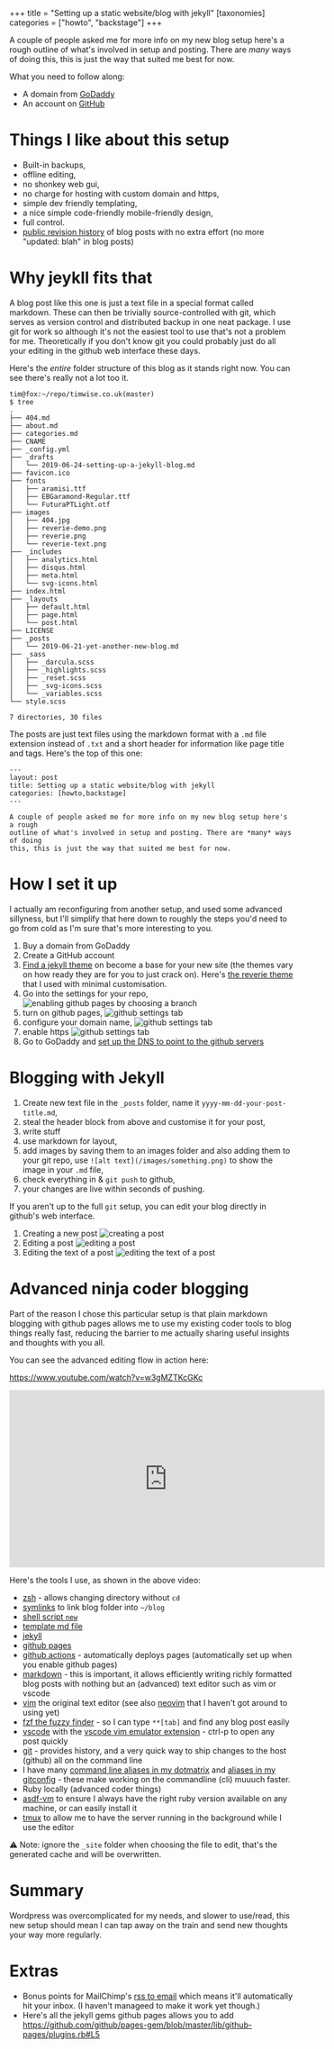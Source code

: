 +++
title = "Setting up a static website/blog with jekyll"
[taxonomies]
categories = ["howto", "backstage"]
+++

A couple of people asked me for more info on my new blog setup here's a rough
outline of what's involved in setup and posting. There are *many* ways of doing
this, this is just the way that suited me best for now.

What you need to follow along:

* A domain from [GoDaddy](https://uk.godaddy.com/)
* An account on [GitHub](https://github.com/)


# Things I like about this setup

* Built-in backups,
* offline editing,
* no shonkey web gui,
* no charge for hosting with custom domain and https,
* simple dev friendly templating,
* a nice simple code-friendly mobile-friendly design,
* full control.
* [public revision
  history](https://github.com/timabell/timwise.co.uk/commits/master) of blog
  posts with no extra effort (no more "updated: blah" in blog posts)

# Why jeykll fits that

A blog post like this one is just a text file in a special format called
markdown. These can then be trivially source-controlled with git, which serves
as version control and distributed backup in one neat package. I use git for
work so although it's not the easiest tool to use that's not a problem for me.
Theoretically if you don't know git you could probably just do all your editing
in the github web interface these days.

Here's the *entire* folder structure of this blog as it stands right now. You
can see there's really not a lot too it.

```
tim@fox:~/repo/timwise.co.uk(master)
$ tree
.
├── 404.md
├── about.md
├── categories.md
├── CNAME
├── _config.yml
├── _drafts
│   └── 2019-06-24-setting-up-a-jekyll-blog.md
├── favicon.ico
├── fonts
│   ├── aramisi.ttf
│   ├── EBGaramond-Regular.ttf
│   └── FuturaPTLight.otf
├── images
│   ├── 404.jpg
│   ├── reverie-demo.png
│   ├── reverie.png
│   └── reverie-text.png
├── _includes
│   ├── analytics.html
│   ├── disqus.html
│   ├── meta.html
│   └── svg-icons.html
├── index.html
├── _layouts
│   ├── default.html
│   ├── page.html
│   └── post.html
├── LICENSE
├── _posts
│   └── 2019-06-21-yet-another-new-blog.md
├── _sass
│   ├── _darcula.scss
│   ├── _highlights.scss
│   ├── _reset.scss
│   ├── _svg-icons.scss
│   └── _variables.scss
└── style.scss

7 directories, 30 files
```

The posts are just text files using the markdown format with a `.md` file extension instead of `.txt` and a short header for information like page title and tags. Here's the top of this one:

```
---
layout: post
title: Setting up a static website/blog with jekyll
categories: [howto,backstage]
---

A couple of people asked me for more info on my new blog setup here's a rough
outline of what's involved in setup and posting. There are *many* ways of doing
this, this is just the way that suited me best for now.

```

# How I set it up

I actually am reconfiguring from another setup, and used some advanced
sillyness, but I'll simplify that here down to roughly the steps you'd need to
go from cold as I'm sure that's more interesting to you.

1. Buy a domain from GoDaddy
1. Create a GitHub account
1. [Find a jekyll
   theme](https://duckduckgo.com/?q=jekyll+themes&t=lm&ia=we://duckduckgo.com/?q=jekyll+themes&t=lm&ia=web)
   on become a base for your new site (the themes vary on how ready they are
   for you to just crack on). Here's [the reverie
   theme](https://github.com/amitmerchant1990/reverie) that I used with minimal
   customisation.
1. Go into the settings for your repo, ![enabling github pages by choosing a
   branch](/images/blog/jekyll-setup/github-repo-settings-tab.png)
1. turn on github pages, ![github settings
   tab](/images/blog/jekyll-setup/github-pages-setup.png)
1. configure your domain name, ![github settings
   tab](/images/blog/jekyll-setup/github-custom-domain.png)
1. enable https ![github settings
   tab](/images/blog/jekyll-setup/github-https.png)
1. Go to GoDaddy and [set up the DNS to point to the github
   servers](https://help.github.com/en/articles/using-a-custom-domain-with-github-pages)

# Blogging with Jekyll

1. Create new text file in the `_posts` folder, name it
   `yyyy-mm-dd-your-post-title.md`,
1. steal the header block from above and customise it for your post,
1. write stuff
1. use markdown for layout,
1. add images by saving them to an images folder and also adding them to your
   git repo, use `![alt text](/images/something.png)` to show the image in your `.md` file,
1. check everything in & `git push` to github,
1. your changes are live within seconds of pushing.

If you aren't up to the full `git` setup, you can edit your blog directly in github's web interface.

1. Creating a new post
   ![creating a post](/images/blog/jekyll-setup/editing-new-file.png)
1. Editing a post
   ![editing a post](/images/blog/jekyll-setup/editing-edit.png)
1. Editing the text of a post
   ![editing the text of a post](/images/blog/jekyll-setup/editing-editing.png)

# Advanced ninja coder blogging

Part of the reason I chose this particular setup is that plain markdown blogging with github pages allows me to use my existing coder tools to blog things really fast, reducing the barrier to me actually sharing useful insights and thoughts with you all.

You can see the advanced editing flow in action here:

<https://www.youtube.com/watch?v=w3gMZTKcGKc>

<iframe width="560" height="315" src="https://www.youtube.com/embed/w3gMZTKcGKc" title="YouTube video player" frameborder="0" allow="accelerometer; autoplay; clipboard-write; encrypted-media; gyroscope; picture-in-picture; web-share" allowfullscreen></iframe>

Here's the tools I use, as shown in the above video:

- [zsh](https://en.wikipedia.org/wiki/Z_shell) - allows changing directory without `cd`
- [symlinks](https://www.howtogeek.com/287014/how-to-create-and-use-symbolic-links-aka-symlinks-on-linux/) to link blog folder into `~/blog`
- [shell script `new`](https://github.com/timabell/timwise.co.uk/blob/1024d49afab27b08ef060ac2d245a37a9d8b3837/new)
- [template md file](https://github.com/timabell/timwise.co.uk/blob/1024d49afab27b08ef060ac2d245a37a9d8b3837/_drafts/template.md?plain=1)
- [jekyll](http://jekyllrb.com/)
- [github pages](https://pages.github.com/)
- [github actions](https://github.com/timabell/timwise.co.uk/actions) - automatically deploys pages (automatically set up when you enable github pages)
- [markdown](https://commonmark.org/help/) - this is important, it allows efficiently writing richly formatted blog posts with nothing but an (advanced) text editor such as vim or vscode
- [vim](https://www.vim.org/) the original text editor (see also [neovim](https://neovim.io/) that I haven't got around to using yet)
- [fzf the fuzzy finder](https://github.com/junegunn/fzf) - so I can type `**[tab]` and find any blog post easily
- [vscode](https://code.visualstudio.com/) with the [vscode vim emulator extension](https://marketplace.visualstudio.com/items?itemName=vscodevim.vim) - ctrl-p to open any post quickly
- [git](https://git-scm.com/) - provides history, and a very quick way to ship changes to the host (github) all on the command line
- I have many [command line aliases in my dotmatrix](https://github.com/timabell/dotmatrix/blob/main/.aliases) and [aliases in my gitconfig](https://github.com/timabell/dotmatrix/blob/main/.gitconfig) - these make working on the commandline (cli) muuuch faster.
- Ruby locally (advanced coder things)
- [asdf-vm](https://asdf-vm.com/) to ensure I always have the right ruby version available on any machine, or can easily install it
- [tmux](https://www.howtogeek.com/671422/how-to-use-tmux-on-linux-and-why-its-better-than-screen/) to allow me to have the server running in the background while I use the editor

⚠️ Note: ignore the `_site` folder when choosing the file to edit, that's the generated cache and will be overwritten.

# Summary

Wordpress was overcomplicated for my needs, and slower to use/read, this new setup should mean I can tap away on the train and send new thoughts your way more regularly.

# Extras

* Bonus points for MailChimp's [rss to email](https://mailchimp.com/features/rss-to-email/) which means it'll automatically hit your inbox. (I haven't manageed to make it work yet though.)
* Here's all the jekyll gems github pages allows you to add <https://github.com/github/pages-gem/blob/master/lib/github-pages/plugins.rb#L5>
